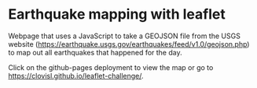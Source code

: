 # Earthquake mapping with leaflet
Webpage that uses a JavaScript to take a GEOJSON file from the USGS website (https://earthquake.usgs.gov/earthquakes/feed/v1.0/geojson.php) to map out all earthquakes that happened for the day.

Click on the github-pages deployment to view the map or go to https://clovisl.github.io/leaflet-challenge/.
